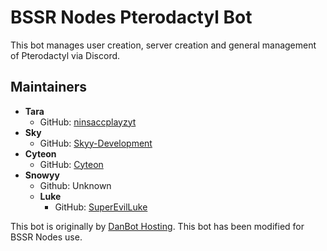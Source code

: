 # BSSR Nodes Pterodactyl Bot
This bot manages user creation, server creation and general management of Pterodactyl via Discord.

## Maintainers
- **Tara**
    - GitHub: [ninsaccplayzyt](https://github.com/ninsaccplayzyt)
- **Sky**
    - GitHub: [Skyy-Development](https://github.com/Skyy-Development)
- **Cyteon**
    - GitHub: [Cyteon](https://github.com/Cyteon)
- **Snowyy**
    - Github: Unknown
  - **Luke**
    - GitHub: [SuperEvilLuke](https://github.com/SuperEvilLuke)

This bot is originally by [DanBot Hosting](https://github.com/DanBot-Hosting/DanBotHostingStats). This bot has been modified for BSSR Nodes use.
